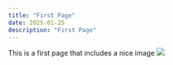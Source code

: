 ```yaml
---
title: "First Page"
date: 2025-01-25
description: "First Page"
--- 
```


This is a first page that includes a nice image ![](img/mosbius_JZ_2.png)